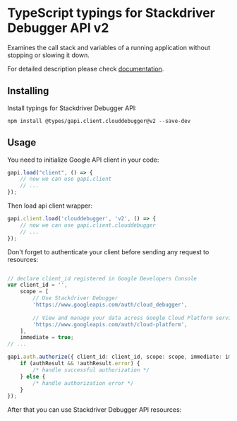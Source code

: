 # TypeScript typings for Stackdriver Debugger API v2
Examines the call stack and variables of a running application without stopping or slowing it down.

For detailed description please check [documentation](https://cloud.google.com/debugger).

## Installing

Install typings for Stackdriver Debugger API:
```
npm install @types/gapi.client.clouddebugger@v2 --save-dev
```

## Usage

You need to initialize Google API client in your code:
```typescript
gapi.load("client", () => { 
    // now we can use gapi.client
    // ... 
});
```

Then load api client wrapper:
```typescript
gapi.client.load('clouddebugger', 'v2', () => {
    // now we can use gapi.client.clouddebugger
    // ... 
});
```

Don't forget to authenticate your client before sending any request to resources:
```typescript

// declare client_id registered in Google Developers Console
var client_id = '',
    scope = [     
        // Use Stackdriver Debugger
        'https://www.googleapis.com/auth/cloud_debugger',
    
        // View and manage your data across Google Cloud Platform services
        'https://www.googleapis.com/auth/cloud-platform',
    ],
    immediate = true;
// ...

gapi.auth.authorize({ client_id: client_id, scope: scope, immediate: immediate }, authResult => {
    if (authResult && !authResult.error) {
        /* handle successful authorization */
    } else {
        /* handle authorization error */
    }
});            
```

After that you can use Stackdriver Debugger API resources:

```typescript
```
